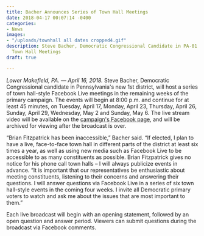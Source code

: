```yaml
---
title: Bacher Announces Series of Town Hall Meetings
date: 2018-04-17 00:07:14 -0400
categories:
- News
images:
- "/uploads/townhall all dates cropped4.gif"
description: Steve Bacher, Democratic Congressional Candidate in PA-01 to Host Online
  Town Hall Meetings
draft: true

---
```

_Lower Makefield, PA. — April 16, 2018._ Steve Bacher, Democratic Congressional candidate in Pennsylvania's new 1st district, will host a series of town hall-style Facebook Live meetings in the remaining weeks of the primary campaign. The events will begin at 8:00 p.m. and continue for at least 45 minutes, on Tuesday, April 17, Monday, April 23, Thursday, April 26, Sunday, April 29, Wednesday, May 2 and Sunday, May 6. The live stream video will be available on the [campaign's Facebook page](https://www.facebook.com/SteveBacherForCongress/ "Steve Bacher for Congress"), and will be archived for viewing after the broadcast is over. 

“Brian Fitzpatrick has been inaccessible,” Bacher said. “If elected, I plan to have a live, face-to-face town hall in different parts of the district at least six times a year, as well as using new media such as Facebook Live to be accessible to as many constituents as possible. Brian Fitzpatrick gives no notice for his phone call town halls – I will always publicize events in advance. “It is important that our representatives be enthusiastic about meeting constituents, listening to their concerns and answering their questions. I will answer questions via Facebook Live in a series of six town hall-style events in the coming four weeks. I invite all Democratic primary voters to watch and ask me about the issues that are most important to them.”

Each live broadcast will begin with an opening statement, followed by an open question and answer period. Viewers can submit questions during the broadcast via Facebook comments.